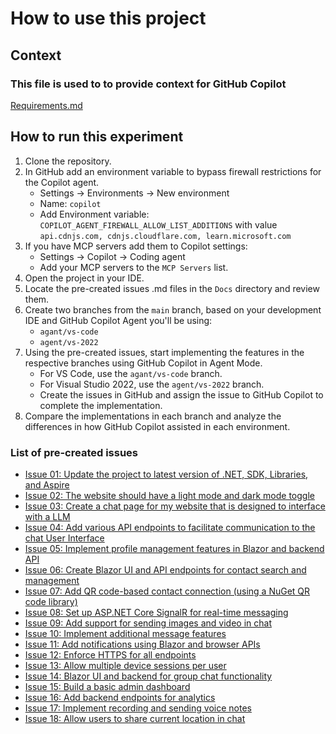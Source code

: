 # How to use this project

## Context

### This file is used to to provide context for GitHub Copilot

[Requirements.md](Requirements.md)

## How to run this experiment

1. Clone the repository.
2. In GitHub add an environment variable to bypass firewall restrictions for the Copilot agent.
    - Settings -> Environments -> New environment
    - Name: `copilot`
    - Add Environment variable: `COPILOT_AGENT_FIREWALL_ALLOW_LIST_ADDITIONS` with value `api.cdnjs.com, cdnjs.cloudflare.com, learn.microsoft.com`
3. If you have MCP servers add them to Copilot settings:
    - Settings -> Copilot -> Coding agent
    - Add your MCP servers to the `MCP Servers` list.
3. Open the project in your IDE.
4. Locate the pre-created issues .md files in the `Docs` directory and review them.
5. Create two branches from the `main` branch, based on your development IDE and GitHub Copilot Agent you'll be using:
    - `agant/vs-code`
    - `agent/vs-2022`
6. Using the pre-created issues, start implementing the features in the respective branches using GitHub Copilot in Agent Mode.
    - For VS Code, use the `agant/vs-code` branch.
    - For Visual Studio 2022, use the `agent/vs-2022` branch.
    - Create the issues in GitHub and assign the issue to GitHub Copilot to complete the implementation.
7. Compare the implementations in each branch and analyze the differences in how GitHub Copilot assisted in each environment.

### List of pre-created issues
- [Issue 01: Update the project to latest version of .NET, SDK, Libraries, and Aspire](Issues/01-Issue.md)
- [Issue 02: The website should have a light mode and dark mode toggle](Issues/02-Issue.md)
- [Issue 03: Create a chat page for my website that is designed to interface with a LLM](Issues/03-Issue.md)
- [Issue 04: Add various API endpoints to facilitate communication to the chat User Interface](Issues/04-Issue.md)
- [Issue 05: Implement profile management features in Blazor and backend API](Issues/05-Issue.md)
- [Issue 06: Create Blazor UI and API endpoints for contact search and management](Issues/06-Issue.md)
- [Issue 07: Add QR code-based contact connection (using a NuGet QR code library)](Issues/07-Issue.md)
- [Issue 08: Set up ASP.NET Core SignalR for real-time messaging](Issues/08-Issue.md)
- [Issue 09: Add support for sending images and video in chat](Issues/09-Issue.md)
- [Issue 10: Implement additional message features](Issues/10-Issue.md)
- [Issue 11: Add notifications using Blazor and browser APIs](Issues/11-Issue.md)
- [Issue 12: Enforce HTTPS for all endpoints](Issues/12-Issue.md)
- [Issue 13: Allow multiple device sessions per user](Issues/13-Issue.md)
- [Issue 14: Blazor UI and backend for group chat functionality](Issues/14-Issue.md)
- [Issue 15: Build a basic admin dashboard](Issues/15-Issue.md)
- [Issue 16: Add backend endpoints for analytics](Issues/16-Issue.md)
- [Issue 17: Implement recording and sending voice notes](Issues/17-Issue.md)
- [Issue 18: Allow users to share current location in chat](Issues/18-Issue.md)

